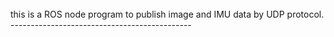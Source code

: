 <br>
this is a ROS node program to publish image and IMU data by UDP protocol.
<br>
---------------------------------------------
